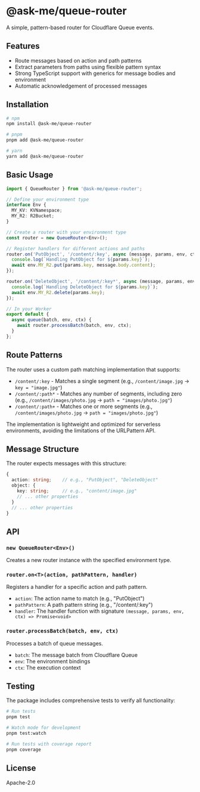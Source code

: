 # @ask-me/queue-router

A simple, pattern-based router for Cloudflare Queue events.

## Features

- Route messages based on action and path patterns
- Extract parameters from paths using flexible pattern syntax
- Strong TypeScript support with generics for message bodies and environment
- Automatic acknowledgement of processed messages

## Installation

```bash
# npm
npm install @ask-me/queue-router

# pnpm
pnpm add @ask-me/queue-router

# yarn
yarn add @ask-me/queue-router
```

## Basic Usage

```typescript
import { QueueRouter } from '@ask-me/queue-router';

// Define your environment type
interface Env {
  MY_KV: KVNamespace;
  MY_R2: R2Bucket;
}

// Create a router with your environment type
const router = new QueueRouter<Env>();

// Register handlers for different actions and paths
router.on('PutObject', '/content/:key', async (message, params, env, ctx) => {
  console.log(`Handling PutObject for ${params.key}`);
  await env.MY_R2.put(params.key, message.body.content);
});

router.on('DeleteObject', '/content/:key*', async (message, params, env, ctx) => {
  console.log(`Handling DeleteObject for ${params.key}`);
  await env.MY_R2.delete(params.key);
});

// In your Worker
export default {
  async queue(batch, env, ctx) {
    await router.processBatch(batch, env, ctx);
  }
};
```

## Route Patterns

The router uses a custom path matching implementation that supports:

- `/content/:key` - Matches a single segment (e.g., `/content/image.jpg` → `key = "image.jpg"`)
- `/content/:path*` - Matches any number of segments, including zero (e.g., `/content/images/photo.jpg` → `path = "images/photo.jpg"`)
- `/content/:path+` - Matches one or more segments (e.g., `/content/images/photo.jpg` → `path = "images/photo.jpg"`)

The implementation is lightweight and optimized for serverless environments, avoiding the limitations of the URLPattern API.

## Message Structure

The router expects messages with this structure:

```typescript
{
  action: string;    // e.g., "PutObject", "DeleteObject"
  object: {
    key: string;     // e.g., "content/image.jpg"
    // ... other properties
  }
  // ... other properties
}
```

## API

### `new QueueRouter<Env>()`

Creates a new router instance with the specified environment type.

### `router.on<T>(action, pathPattern, handler)`

Registers a handler for a specific action and path pattern.

- `action`: The action name to match (e.g., "PutObject")
- `pathPattern`: A path pattern string (e.g., "/content/:key")
- `handler`: The handler function with signature `(message, params, env, ctx) => Promise<void>`

### `router.processBatch(batch, env, ctx)`

Processes a batch of queue messages.

- `batch`: The message batch from Cloudflare Queue
- `env`: The environment bindings
- `ctx`: The execution context

## Testing

The package includes comprehensive tests to verify all functionality:

```bash
# Run tests
pnpm test

# Watch mode for development
pnpm test:watch

# Run tests with coverage report
pnpm coverage
```

## License

Apache-2.0
